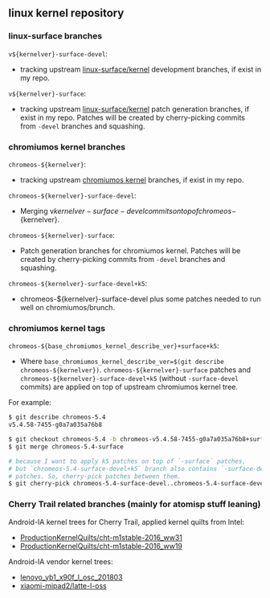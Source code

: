## linux kernel repository

### linux-surface branches

`v${kernelver}-surface-devel`:
- tracking upstream [linux-surface/kernel](linux-surface/kernel) development branches, if exist in my repo.

`v${kernelver}-surface`:
- tracking upstream [linux-surface/kernel](linux-surface/kernel) patch generation branches, if exist in my repo. Patches will be created by cherry-picking commits from `-devel` branches and squashing.

### chromiumos kernel branches

`chromeos-${kernelver}`:
- tracking upstream [chromiumos kernel](https://chromium.googlesource.com/chromiumos/third_party/kernel/) branches, if exist in my repo.

`chromeos-${kernelver}-surface-devel`:
- Merging v${kernelver}-surface-devel commits on top of chromeos-${kernelver}.

`chromeos-${kernelver}-surface`:
- Patch generation branches for chromiumos kernel. Patches will be created by cherry-picking commits from `-devel` branches and squashing.

`chromeos-${kernelver}-surface-devel+k5`:
- chromeos-${kernelver}-surface-devel plus some patches needed to run well on chromiumos/brunch.

### chromiumos kernel tags

`chromeos-${base_chromiumos_kernel_describe_ver}+surface+k5`:
- Where `base_chromiumos_kernel_describe_ver=$(git describe chromeos-${kernelver})`. `chromeos-${kernelver}-surface` patches and `chromeos-${kernelver}-surface-devel+k5` (without `-surface-devel` commits) are applied on top of upstream chromiumos kernel tree.

For example:
```bash
$ git describe chromeos-5.4
v5.4.58-7455-g0a7a035a76b8

$ git checkout chromeos-5.4 -b chromeos-v5.4.58-7455-g0a7a035a76b8+surface+k5
$ git merge chromeos-5.4-surface

# because I want to apply k5 patches on top of `-surface` patches,
# but `chromeos-5.4-surface-devel+k5` branch also contains `-surface-devel`
# patches. So, cherry-pick patches between them.
$ git cherry-pick chromeos-5.4-surface-devel..chromeos-5.4-surface-devel+k5
```

### Cherry Trail related branches (mainly for atomisp stuff leaning)

Android-IA kernel trees for Cherry Trail, applied kernel quilts from Intel:
- [ProductionKernelQuilts/cht-m1stable-2016_ww31](https://github.com/kitakar5525/linux-kernel/tree/ProductionKernelQuilts/cht-m1stable-2016_ww31)
- [ProductionKernelQuilts/cht-m1stable-2016_ww19](https://github.com/kitakar5525/linux-kernel/tree/ProductionKernelQuilts/cht-m1stable-2016_ww19)

Android-IA vendor kernel trees:
- [lenovo_yb1_x90f_l_osc_201803](https://github.com/kitakar5525/linux-kernel/tree/lenovo_yb1_x90f_l_osc_201803)
- [xiaomi-mipad2/latte-l-oss](https://github.com/kitakar5525/linux-kernel/tree/xiaomi-mipad2/latte-l-oss)
